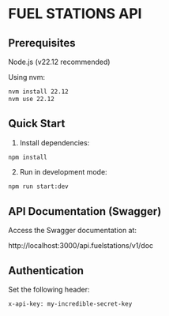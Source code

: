 # FUEL STATIONS API

## Prerequisites

Node.js (v22.12 recommended)

Using nvm:
```bash
nvm install 22.12
nvm use 22.12
```

## Quick Start

1. Install dependencies:
```bash
npm install
```

2. Run in development mode:
```bash
npm run start:dev
```

## API Documentation (Swagger)

Access the Swagger documentation at:

http://localhost:3000/api.fuelstations/v1/doc

## Authentication

Set the following header:

`x-api-key: my-incredible-secret-key`
